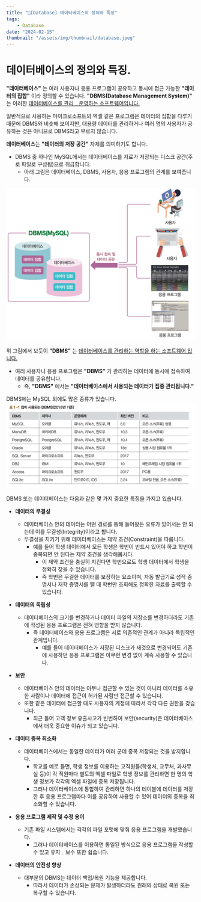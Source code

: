 ```yaml
---
title: "💾[Database] 데이터베이스의 정의와 특징"
tags:
    - Database
date: "2024-02-15"
thumbnail: "/assets/img/thumbnail/database.jpeg"
---
```


# 데이터베이스의 정의와 특징.

**"데이터베이스"** 는 여러 사용자나 응용 프로그램이 공유하고 동시에 접근 가능한 **"데이터의 집합"** 이라 정의할 수 있습니다.
**"DBMS(Database Management System)"** 는 이러한 <ins>데이터베이스를 관리﹒운영하는 소프트웨어입니다.</ins>

일반적으로 사용하는 마이크로소프트의 엑셀 같은 프로그램은 테이터의 집합을 다루기 때문에 DBMS와 비슷해 보이지만, 대용량 데이터를 관리하거나 여러 명의 사용자가 공유하는 것은 아니므로 DBMS라고 부르지 않습니다.

**데이터베이스**는 **"데이터의 저장 공간"** 자체를 의미하기도 합니다.
* DBMS 중 하나인 MySQL에서는 데이터베이스를 자료가 저장되는 디스크 공간(주로 파일로 구성됨)으로 취급합니다.
    * 아래 그림은 데이터베이스, DBMS, 사용자, 응용 프로그램의 관계를 보여줍니다.
<img src="https://github.com/devKobe24/images/blob/main/DBMS%E1%84%8B%E1%85%B4%E1%84%80%E1%85%A2%E1%84%82%E1%85%A7%E1%86%B7.png?raw=true">

위 그림에서 보듯이 **"DBMS"** 는 <ins>데이터베이스를 관리하는 역할을 하는 소프트웨어 입니다.</ins>
* 여러 사용자나 응용 프로그램은 **"DBMS"** 가 관리하는 데이터에 동시에 접속하여 데이터를 공유합니다.
    * 즉, **"DBMS"** 에서는 **"데이터베이스에서 사용되는 데이터가 집중 관리됩니다."**

DBMS에는 MySQL 외에도 많은 종류가 있습니다.
<img src="https://github.com/devKobe24/images/blob/main/%E1%84%86%E1%85%A1%E1%86%AD%E1%84%8B%E1%85%B5%E1%84%89%E1%85%A1%E1%84%8B%E1%85%AD%E1%86%BC%E1%84%83%E1%85%AC%E1%84%82%E1%85%B3%E1%86%AB%20DBMS18%E1%84%82%E1%85%A7%E1%86%AB%E1%84%83%E1%85%A9%E1%84%80%E1%85%B5%E1%84%8C%E1%85%AE%E1%86%AB.png?raw=true">

DBMS 또는 데이터베이스는 다음과 같은 몇 가지 중요한 특징을 가지고 있습니다.

* **데이터의 무결성**
    * 데이터베이스 안의 데이터는 어떤 경로를 통해 들어왔든 오류가 있어서는 안 되는데 이를 무결성(Integrity)이라고 합니다.
    * 무결성을 지키기 위해 데이터베이스는 제약 조건(Constraint)을 따릅니다.
        * 예를 들어 학생 데이터에서 모든 학생은 학번이 반드시 있어야 하고 학번이 중복되면 안 된다는 제약 조건을 생각해봅시다.
            * 이 제약 조건을 충실히 지킨다면 학번으로도 학생 데이터에서 학생을 정확히 찾을 수 있습니다.
            * 즉 학번은 무결한 데이터를 보장하는 요소이며, 자동 발급기로 성적 증명서나 재학 증명서를 뗄 때 학번만 조회해도 정확한 자료를 출력할 수 있습니다.

* **데이터의 독립성**
    * 데이터베이스의 크기를 변경하거나 데이터 파일의 저장소를 변경하더라도 기존에 작성된 응용 프로그램은 전혀 영향을 받지 않습니다.
        * 즉 데이터베이스와 응용 프로그램은 서로 의존적인 관계가 아니라 독립적인 관계입니다.
            * 예를 들어 데이터베이스가 저장된 디스크가 새것으로 변경되어도 기존에 사용하던 응용 프로그램은 아무런 변경 없이 계속 사용할 수 있습니다.

* **보안**
    * 데이터베이스 안의 데이터는 아무나 접근할 수 있는 것이 아니라 데이터를 소유한 사람이나 데이터에 접근이 허가된 사람만 접근할 수 있습니다.
    * 또한 같은 데이터에 접근할 때도 사용자의 계정에 따라서 각각 다른 권한을 갖습니다.
        * 최근 들어 고객 정보 유출사고가 빈번하여 보안(security)은 데이터베이스에서 더욱 중요한 이슈가 되고 있습니다.

* **데이터 중복 최소화**
    * 데이터베이스에서는 동일한 데이터가 여러 군데 중복 저장되는 것을 방지합니다.
        * 학교를 예로 들면, 학생 정보를 이용하는 교직원들(학생처, 교무처, 과사무실 등)이 각 직원마다 별도의 엑셀 파일로 학생 정보를 관리하면 한 명의 학생 정보가 각각의 엑셀 파일에 중복 저장됩니다.
        * 그러나 데이터베이스에 통합하여 관리하면 하나의 테이블에 데이터를 저장한 후 응용 프로그램마다 이를 공유하여 사용할 수 있어 데이터의 중복을 최소화할 수 있습니다.

* **응용 프로그램 제작 및 수정 용이**
    * 기존 파일 시스템에서는 각각의 파일 포맷에 맞춰 응용 프로그램을 개발했습니다.
        * 그러나 데이터베이스를 이용하면 통일된 방식으로 응용 프로그램을 작성할 수 있고 유지﹒보수 또한 쉽습니다.

* **데이터의 안전성 향상**
    * 대부분의 DBMS는 데이터 백업/복원 기능을 제공합니다.
        * 따라서 데이터가 손상되는 문제가 발생하더라도 원래의 상태로 복원 또는 복구할 수 있습니다.
